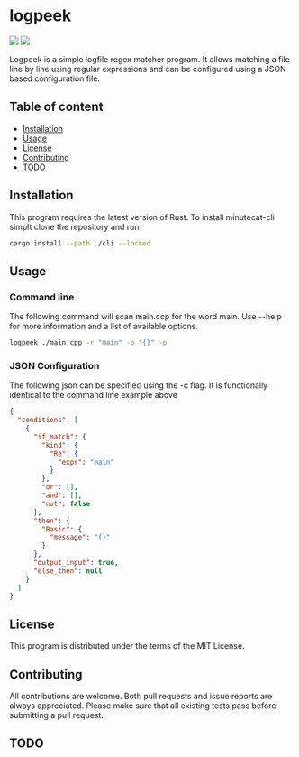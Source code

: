 
# logpeek

![](https://github.com/unlink2/logpeek/actions/workflows/build.yml/badge.svg)
![](https://github.com/unlink2/logpeek/actions/workflows/test.yml/badge.svg)

Logpeek is a simple logfile regex matcher program.
It allows matching a file line by line using regular expressions and can be configured
using a JSON based configuration file.

## Table of content

- [Installation](#Installation)
- [Usage](#Usage)
- [License](#License)
- [Contributing](#Contributing)
- [TODO](#TODO)

## Installation

This program requires the latest version of Rust.
To install minutecat-cli simplt clone the repository and run:

```sh
cargo install --path ./cli --locked
```

## Usage

### Command line

The following command will scan main.ccp for the word main.
Use --help for more information and a list of available options.

```sh
logpeek ./main.cpp -r "main" -o "{}" -p
```

### JSON Configuration

The following json can be specified using the -c flag.
It is functionally identical to the command line example above

```json
{
  "conditions": [
    {
      "if_match": {
        "kind": {
          "Re": {
            "expr": "main"
          }
        },
        "or": [],
        "and": [],
        "not": false
      },
      "then": {
        "Basic": {
          "message": "{}"
        }
      },
      "output_input": true,
      "else_then": null
    }
  ]
}
```

## License

This program is distributed under the terms of the MIT License.

## Contributing

All contributions are welcome.
Both pull requests and issue reports are always appreciated.
Please make sure that all existing tests pass before submitting a pull request.

## TODO

